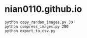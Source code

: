 # nian0110.github.io
```
python copy_random_images.py 30
python compress_images.py 200
python export_to_csv.py
```